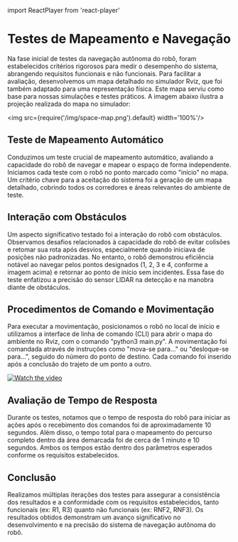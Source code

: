 import ReactPlayer from 'react-player'

# Testes de Mapeamento e Navegação

Na fase inicial de testes da navegação autônoma do robô, foram estabelecidos critérios rigorosos para medir o desempenho do sistema, abrangendo requisitos funcionais e não funcionais. Para facilitar a avaliação, desenvolvemos um mapa detalhado no simulador Rviz, que foi também adaptado para uma representação física. Este mapa serviu como base para nossas simulações e testes práticos. A imagem abaixo ilustra a projeção realizada do mapa no simulador:

<img src={require('/img/space-map.png').default} width='100%'/>

## Teste de Mapeamento Automático

Conduzimos um teste crucial de mapeamento automático, avaliando a capacidade do robô de navegar e mapear o espaço de forma independente. Iniciamos cada teste com o robô no ponto marcado como "início" no mapa. Um critério chave para a aceitação do sistema foi a geração de um mapa detalhado, cobrindo todos os corredores e áreas relevantes do ambiente de teste.

## Interação com Obstáculos

Um aspecto significativo testado foi a interação do robô com obstáculos. Observamos desafios relacionados à capacidade do robô de evitar colisões e retomar sua rota após desvios, especialmente quando iniciava de posições não padronizadas. No entanto, o robô demonstrou eficiência notável ao navegar pelos pontos designados (1, 2, 3 e 4, conforme a imagem acima) e retornar ao ponto de início sem incidentes. Essa fase do teste enfatizou a precisão do sensor LIDAR na detecção e na manobra diante de obstáculos.

## Procedimentos de Comando e Movimentação

Para executar a movimentação, posicionamos o robô no local de início e utilizamos a interface de linha de comando (CLI) para abrir o mapa do ambiente no Rviz, com o comando "python3 main.py". A movimentação foi comandada através de instruções como "mova-se para..." ou "desloque-se para...", seguido do número do ponto de destino. Cada comando foi inserido após a conclusão do trajeto de um ponto a outro.

[![Watch the video](https://img.youtube.com/vi/ibJ_DnxXIIY/maxresdefault.jpg)](https://www.youtube.com/embed/ibJ_DnxXIIY)


## Avaliação de Tempo de Resposta

Durante os testes, notamos que o tempo de resposta do robô para iniciar as ações após o recebimento dos comandos foi de aproximadamente 10 segundos. Além disso, o tempo total para o mapeamento do percurso completo dentro da área demarcada foi de cerca de 1 minuto e 10 segundos. Ambos os tempos estão dentro dos parâmetros esperados conforme os requisitos estabelecidos.

## Conclusão

Realizamos múltiplas iterações dos testes para assegurar a consistência dos resultados e a conformidade com os requisitos estabelecidos, tanto funcionais (ex: R1, R3) quanto não funcionais (ex: RNF2, RNF3). Os resultados obtidos demonstram um avanço significativo no desenvolvimento e na precisão do sistema de navegação autônoma do robô.